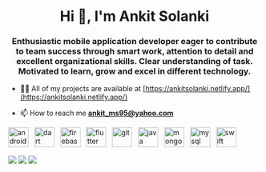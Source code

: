 <h1 align="center">Hi 👋, I'm Ankit Solanki</h1>
<h3 align="center">Enthusiastic mobile application developer eager to contribute to team success through smart work, attention to detail and excellent organizational skills. Clear understanding of task. Motivated to learn, grow and excel in different technology.</h3>

- 👨‍💻 All of my projects are available at [https://ankitsolanki.netlify.app/](https://ankitsolanki.netlify.app/)

- 📫 How to reach me **ankit_ms95@yahoo.com**

<p align="left">
<img src="https://devicons.github.io/devicon/devicon.git/icons/android/android-original-wordmark.svg" alt="android" width="40" height="40"/> 
&nbsp;
<img src="https://www.vectorlogo.zone/logos/dartlang/dartlang-icon.svg" alt="dart" width="40" height="40"/> 
&nbsp;
<img src="https://www.vectorlogo.zone/logos/firebase/firebase-icon.svg" alt="firebase" width="40" height="40"/> 
&nbsp;
<img src="https://www.vectorlogo.zone/logos/flutterio/flutterio-icon.svg" alt="flutter" width="40" height="40"/> 
&nbsp;
<img src="https://www.vectorlogo.zone/logos/git-scm/git-scm-icon.svg" alt="git" width="40" height="40"/> 
&nbsp;
<img src="https://devicons.github.io/devicon/devicon.git/icons/java/java-original-wordmark.svg" alt="java" width="40" height="40"/> 
&nbsp;
<img src="https://devicons.github.io/devicon/devicon.git/icons/mongodb/mongodb-original-wordmark.svg" alt="mongodb" width="40" height="40"/> 
&nbsp;
<img src="https://devicons.github.io/devicon/devicon.git/icons/mysql/mysql-original-wordmark.svg" alt="mysql" width="40" height="40"/> 
&nbsp;
<img src="https://devicons.github.io/devicon/devicon.git/icons/swift/swift-original-wordmark.svg" alt="swift" width="40" height="40"/>
</p>
<!-- <p> -->
<!-- <img align="center" src="https://github-readme-stats.vercel.app/api?username=ankit-slnk&show_icons=true" alt="ankit-slnk" /> -->
<!-- </p> -->

<!-- defaut social icons -->
<!-- <p align="center">
<a href="https://twitter.com/ankitslnk3112" target="blank"><img align="center" src="https://cdn.jsdelivr.net/npm/simple-icons@3.0.1/icons/twitter.svg" alt="ankitslnk3112" height="30" width="30" /></a>
&nbsp;
<a href="https://linkedin.com/in/ankit-solanki-2a96501b4" target="blank"><img align="center" src="https://cdn.jsdelivr.net/npm/simple-icons@3.0.1/icons/linkedin.svg" alt="ankit-solanki-2a96501b4" height="30" width="30" /></a>
&nbsp;
<a href="https://fb.com/ankit.solanki.520562" target="blank"><img align="center" src="https://cdn.jsdelivr.net/npm/simple-icons@3.0.1/icons/facebook.svg" alt="ankit.solanki.520562" height="30" width="30" /></a>
&nbsp;
<a href="https://instagram.com/ankit__slnk" target="blank"><img align="center" src="https://cdn.jsdelivr.net/npm/simple-icons@3.0.1/icons/instagram.svg" alt="ankit__slnk" height="30" width="30" /></a>
</p> -->

<!-- <p  align="center"> -->
[![](https://img.shields.io/badge/LinkedIn-ankit_solanki-blue)](https://linkedin.com/in/ankit-solanki-2a96501b4)
[![](https://img.shields.io/badge/Telegram-Ankit_Slnk-blue)](https://t.me/Ankit_Slnk)
[![](https://img.shields.io/badge/Twitter-ankitslnk3112-blue)](https://twitter.com/ankitslnk3112)
<!-- </p> -->

<!-- Thanks to https://rahuldkjain.github.io/gh-profile-readme-generator/ -->